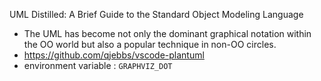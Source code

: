UML Distilled: A Brief Guide to the Standard Object Modeling Language

* The UML has become not only the dominant graphical notation within the OO world but also a popular technique in non-OO circles.
* https://github.com/qjebbs/vscode-plantuml
* environment variable : `GRAPHVIZ_DOT`